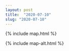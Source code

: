 ```yaml
---
layout: post
title:  "2020-07-10"
slug: "2020-07-10"
---
```

{% include map.html %}

{% include map-alt.html %}
